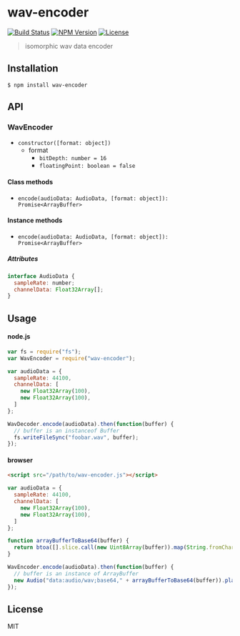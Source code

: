 # wav-encoder
[![Build Status](http://img.shields.io/travis/mohayonao/wav-encoder.svg?style=flat-square)](https://travis-ci.org/mohayonao/wav-encoder)
[![NPM Version](http://img.shields.io/npm/v/wav-encoder.svg?style=flat-square)](https://www.npmjs.org/package/wav-encoder)
[![License](http://img.shields.io/badge/license-MIT-brightgreen.svg?style=flat-square)](http://mohayonao.mit-license.org/)

> isomorphic wav data encoder

## Installation

```
$ npm install wav-encoder
```

## API
### WavEncoder
- `constructor([format: object])`
  - format
    - `bitDepth: number = 16`
    - `floatingPoint: boolean = false`

#### Class methods
- `encode(audioData: AudioData, [format: object]): Promise<ArrayBuffer>`

#### Instance methods
- `encode(audioData: AudioData, [format: object]): Promise<ArrayBuffer>`

##### Attributes

```js
interface AudioData {
  sampleRate: number;
  channelData: Float32Array[];
}
```

## Usage

#### node.js

```js
var fs = require("fs");
var WavEncoder = require("wav-encoder");

var audioData = {
  sampleRate: 44100,
  channelData: [
    new Float32Array(100),
    new Float32Array(100),
  ]
};

WavDecoder.encode(audioData).then(function(buffer) {
  // buffer is an instanceof Buffer
  fs.writeFileSync("foobar.wav", buffer);
});
```

#### browser

```html
<script src="/path/to/wav-encoder.js"></script>
```

```js
var audioData = {
  sampleRate: 44100,
  channelData: [
    new Float32Array(100),
    new Float32Array(100),
  ]
};

function arrayBufferToBase64(buffer) {
  return btoa([].slice.call(new Uint8Array(buffer)).map(String.fromCharCode).join(""));
}

WavEncoder.encode(audioData).then(function(buffer) {
  // buffer is an instance of ArrayBuffer
  new Audio("data:audio/wav;base64," + arrayBufferToBase64(buffer)).play();
});
```

## License
MIT
